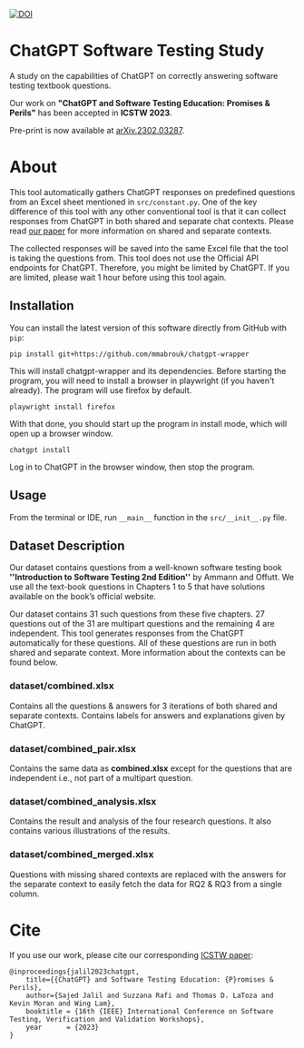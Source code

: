 [![DOI](https://zenodo.org/badge/DOI/10.5281/zenodo.7700501.svg)](https://doi.org/10.5281/zenodo.7700501)

# ChatGPT Software Testing Study

A study on the capabilities of ChatGPT on correctly answering software testing textbook questions.

Our work on **"ChatGPT and Software Testing Education: Promises & Perils"** has been accepted in **ICSTW 2023**.

Pre-print is now available at [arXiv.2302.03287](https://arxiv.org/abs/2302.03287).

# About
This tool automatically gathers ChatGPT responses on predefined questions from an Excel sheet mentioned in ```src/constant.py```. One of the key difference of this tool with any other conventional tool is that it can collect responses from ChatGPT in both shared and separate chat contexts. Please read [our paper](https://arxiv.org/abs/2302.03287) for more information on shared and separate contexts.

The collected responses will be saved into the same Excel file that the tool is taking the questions from. This tool does not use the Official API endpoints for ChatGPT. Therefore, you might be limited by ChatGPT. If you are limited, please wait 1 hour before using this tool again.

## Installation

You can install the latest version of this software directly from GitHub with ```pip```:

```pip install git+https://github.com/mmabrouk/chatgpt-wrapper```

This will install chatgpt-wrapper and its dependencies. Before starting the program, you will need to install a browser
in playwright (if you haven't already). The program will use firefox by default.

```playwright install firefox```

With that done, you should start up the program in install mode, which will open up a browser window.

```chatgpt install```

Log in to ChatGPT in the browser window, then stop the program.

## Usage

From the terminal or IDE, run ```__main__``` function in the ```src/__init__.py``` file.


## Dataset Description
Our dataset contains questions from a well-known software testing book **''Introduction to Software Testing 2nd Edition''** by Ammann and Offutt. 
We use all the text-book questions in Chapters 1 to 5 that have solutions available on the book’s official website. 

Our dataset contains 31 such questions from these five chapters. 27 questions out of the 31 are multipart questions and the remaining 4 are independent.
This tool generates responses from the ChatGPT automatically for these questions. All of these questions are run in both shared and separate context.
More information about the contexts can be found below.

### dataset/combined.xlsx
Contains all the questions & answers for 3 iterations of both shared and separate contexts. Contains labels for answers and explanations given by ChatGPT.

### dataset/combined_pair.xlsx
Contains the same data as **combined.xlsx** except for the questions that are independent i.e., not part of a multipart question.

### dataset/combined_analysis.xlsx
Contains the result and analysis of the four research questions. It also contains various illustrations of the results.

### dataset/combined_merged.xlsx
Questions with missing shared contexts are replaced with the answers for the separate context to easily fetch the data for 
RQ2 & RQ3 from a single column.


# Cite
If you use our work, please cite our corresponding [ICSTW paper](https://arxiv.org/abs/2302.03287):
```
@inproceedings{jalil2023chatgpt,
    title={{ChatGPT} and Software Testing Education: {P}romises & Perils},
    author={Sajed Jalil and Suzzana Rafi and Thomas D. LaToza and Kevin Moran and Wing Lam},
    booktitle = {16th {IEEE} International Conference on Software Testing, Verification and Validation Workshops},
    year      = {2023}
}
```
